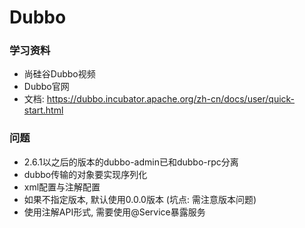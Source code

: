 # Dubbo

### 学习资料
- 尚硅谷Dubbo视频
- Dubbo官网
- 文档: https://dubbo.incubator.apache.org/zh-cn/docs/user/quick-start.html

### 问题
- 2.6.1以之后的版本的dubbo-admin已和dubbo-rpc分离
- dubbo传输的对象要实现序列化
- xml配置与注解配置
- 如果不指定版本, 默认使用0.0.0版本 (坑点: 需注意版本问题)
- 使用注解API形式, 需要使用@Service暴露服务
